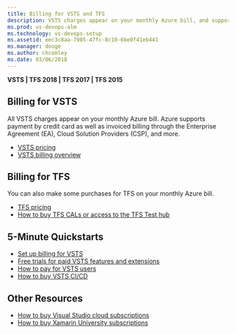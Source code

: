 ```yaml
---
title: Billing for VSTS and TFS  
description: VSTS charges appear on your monthly Azure bill, and supports Enterprise Agreement (EA), Cloud Solution Provider (CSP), and Direct/Pay-As-You-Go Azure subscriptions
ms.prod: vs-devops-alm
ms.technology: vs-devops-setup
ms.assetid: eec3c8aa-7985-47fc-8c10-6be0f41eb441
ms.manager: douge
ms.author: chcomley
ms.date: 03/06/2018
---
```

[//]: # (::: moniker range=">= tfs-2015")

**VSTS | TFS 2018 | TFS 2017 | TFS 2015**

[//]: # (::: moniker range="vsts")

## Billing for VSTS

All VSTS charges appear on your monthly Azure bill. Azure supports payment by credit card as well as invoiced billing through the Enterprise Agreement (EA), Cloud Solution Providers (CSP), and more.

* [VSTS pricing](https://azure.microsoft.com/pricing/details/visual-studio-team-services/)
* [VSTS billing overview](overview.md)

[//]: # (::: moniker-end)

[//]: # (::: moniker range=">= tfs-2015 < vsts")

## Billing for TFS

You can also make some purchases for TFS on your monthly Azure bill.

* [TFS pricing](https://www.visualstudio.com/team-services/tfs-pricing/)
* [How to buy TFS CALs or access to the TFS Test hub](buy-access-tfs-test-hub.md)

[//]: # (::: moniker-end)

[//]: # (::: moniker range="vsts")

## 5-Minute Quickstarts

 * [Set up billing for VSTS](set-up-billing-for-your-account-vs.md)
 * [Free trials for paid VSTS features and extensions](try-additional-features-vs.md)
 * [How to pay for VSTS users](buy-basic-access-add-users.md)
 * [How to buy VSTS CI/CD](buy-more-build-vs.md)

[//]: # (::: moniker-end)

## Other Resources

* [How to buy Visual Studio cloud subscriptions](vs-subscriptions/buy-vs-subscriptions.md)
* [How to buy Xamarin University subscriptions](xamarin-univ.md)
